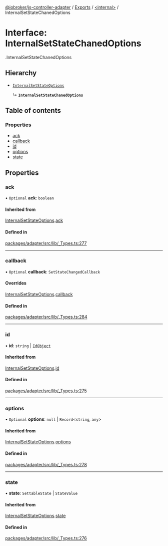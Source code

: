 [@iobroker/js-controller-adapter](../README.md) / [Exports](../modules.md) / [<internal\>](../modules/internal_.md) / InternalSetStateChanedOptions

# Interface: InternalSetStateChanedOptions

[<internal>](../modules/internal_.md).InternalSetStateChanedOptions

## Hierarchy

- [`InternalSetStateOptions`](internal_.InternalSetStateOptions.md)

  ↳ **`InternalSetStateChanedOptions`**

## Table of contents

### Properties

- [ack](internal_.InternalSetStateChanedOptions.md#ack)
- [callback](internal_.InternalSetStateChanedOptions.md#callback)
- [id](internal_.InternalSetStateChanedOptions.md#id)
- [options](internal_.InternalSetStateChanedOptions.md#options)
- [state](internal_.InternalSetStateChanedOptions.md#state)

## Properties

### ack

• `Optional` **ack**: `boolean`

#### Inherited from

[InternalSetStateOptions](internal_.InternalSetStateOptions.md).[ack](internal_.InternalSetStateOptions.md#ack)

#### Defined in

[packages/adapter/src/lib/_Types.ts:277](https://github.com/ioBroker/ioBroker.js-controller/blob/4be02248/packages/adapter/src/lib/_Types.ts#L277)

___

### callback

• `Optional` **callback**: `SetStateChangedCallback`

#### Overrides

[InternalSetStateOptions](internal_.InternalSetStateOptions.md).[callback](internal_.InternalSetStateOptions.md#callback)

#### Defined in

[packages/adapter/src/lib/_Types.ts:284](https://github.com/ioBroker/ioBroker.js-controller/blob/4be02248/packages/adapter/src/lib/_Types.ts#L284)

___

### id

• **id**: `string` \| [`IdObject`](internal_.IdObject.md)

#### Inherited from

[InternalSetStateOptions](internal_.InternalSetStateOptions.md).[id](internal_.InternalSetStateOptions.md#id)

#### Defined in

[packages/adapter/src/lib/_Types.ts:275](https://github.com/ioBroker/ioBroker.js-controller/blob/4be02248/packages/adapter/src/lib/_Types.ts#L275)

___

### options

• `Optional` **options**: ``null`` \| `Record`<`string`, `any`\>

#### Inherited from

[InternalSetStateOptions](internal_.InternalSetStateOptions.md).[options](internal_.InternalSetStateOptions.md#options)

#### Defined in

[packages/adapter/src/lib/_Types.ts:278](https://github.com/ioBroker/ioBroker.js-controller/blob/4be02248/packages/adapter/src/lib/_Types.ts#L278)

___

### state

• **state**: `SettableState` \| `StateValue`

#### Inherited from

[InternalSetStateOptions](internal_.InternalSetStateOptions.md).[state](internal_.InternalSetStateOptions.md#state)

#### Defined in

[packages/adapter/src/lib/_Types.ts:276](https://github.com/ioBroker/ioBroker.js-controller/blob/4be02248/packages/adapter/src/lib/_Types.ts#L276)
